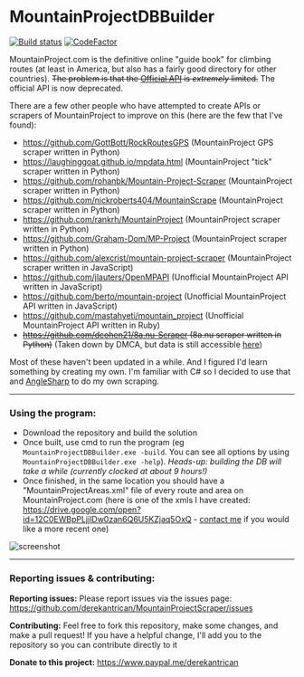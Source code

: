 # MountainProjectDBBuilder

[![Build status](https://ci.appveyor.com/api/projects/status/ue7w1eu6y3d7hkvn?svg=true)](https://ci.appveyor.com/project/derekantrican/mountainproject) [![CodeFactor](https://www.codefactor.io/repository/github/derekantrican/mountainproject/badge/master)](https://www.codefactor.io/repository/github/derekantrican/mountainproject/overview/master)

MountainProject.com is the definitive online "guide book" for climbing routes (at least in America, but also has a fairly good directory for other countries). ~~The problem is that the [Official API](https://www.mountainproject.com/data) is *extremely* limited.~~ The official API is now deprecated.

There are a few other people who have attempted to create APIs or scrapers of MountainProject to improve on this (here are the few that I've found):

- https://github.com/GottBott/RockRoutesGPS (MountainProject GPS scraper written in Python)
- https://laughinggoat.github.io/mpdata.html (MountainProject "tick" scraper written in Python)
- https://github.com/rohanbk/Mountain-Project-Scraper (MountainProject scraper written in Python)
- https://github.com/nickroberts404/MountainScrape (MountainProject scraper written in Python)
- https://github.com/rankrh/MountainProject (MountainProject scraper written in Python)
- https://github.com/Graham-Dom/MP-Project (MountainProject scraper written in Python)
- https://github.com/alexcrist/mountain-project-scraper (MountainProject scraper written in JavaScript)
- https://github.com/jlauters/OpenMPAPI (Unofficial MountainProject API written in JavaScript)
- https://github.com/berto/mountain-project (Unofficial MountainProject API written in JavaScript)
- https://github.com/mastahyeti/mountain_project (Unofficial MountainProject API written in Ruby)
- ~~https://github.com/dcohen21/8a.nu-Scraper (8a.nu scraper written in Python)~~ (Taken down by DMCA, but data is still accessible [here](https://www.kaggle.com/dcohen21/8anu-climbing-logbook))

Most of these haven't been updated in a while. And I figured I'd learn something by creating my own. I'm familiar with C# so I decided to use that and [AngleSharp](https://anglesharp.github.io/) to do my own scraping.

------------

### Using the program:

- Download the repository and build the solution
- Once built, use cmd to run the program (eg `MountainProjectDBBuilder.exe -build`. You can see all options by using `MountainProjectDBBuilder.exe -help`). *Heads-up: building the DB will take a while (currently clocked at about 9 hours!)*
- Once finished, in the same location you should have a "MountainProjectAreas.xml" file of every route and area on MountainProject.com (here is one of the xmls I have created: https://drive.google.com/open?id=12C0EWBpPLjjlDw0zan6Q6U5KZjaq5OxQ - [contact me](mailto:derekantrican@gmail.com) if you would like a more recent one)

![screenshot](https://i.imgur.com/JifLIax.gif)

-------------

### Reporting issues & contributing:

**Reporting issues:** Please report issues via the issues page: https://github.com/derekantrican/MountainProjectScraper/issues

**Contributing:** Feel free to fork this repository, make some changes, and make a pull request! If you have a helpful change, I'll add you to the repository so you can contribute directly to it

**Donate to this project:** https://www.paypal.me/derekantrican
